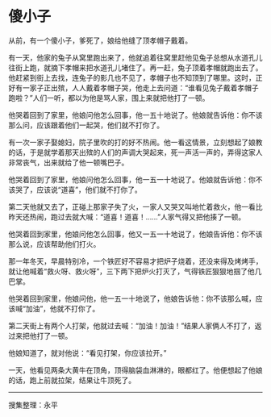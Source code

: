 # 傻小子

从前，有一个傻小子，爹死了，娘给他缝了顶孝帽子戴着。

有一天，他家的兔子从窝里跑出来了，他就追着往窝里赶他见兔子总想从水道孔儿往街上跑，就摘下孝帽来把水道孔儿堵住了。再一赶，兔子顶着孝帽就跑出去了。他赶紧到街上去找，连兔子的影几也不见了，孝帽子也不知顶到了哪里。这时，正好有一家子正出殡，人人戴着孝帽子哭，他走上去问道：“谁看见兔子戴着孝帽子跑啦？”人们一听，都以为他是骂人家，围上来就把他打了一顿。

他哭着回到了家里，他娘问他怎么回事，他一五十地说了。他娘就告诉他：你不该那么问，应该跟着他们一起哭，他们就不打你了。

有一次一家子娶媳妇，院子里吹的打的好不热闹。他一看这情景，立刻想起了娘教的话，于是就学着那天出殡的人们的声调大哭起来，死一声活一声的，弄得这家人非常丧气，出来就给了他一顿嘴巴子。

他哭着回到了家里，他娘问他怎么回事，他一五一十地说了。他娘就告诉他：你不该哭了，应该说“道喜”，他们就不打你了。

第二天他就又去了，正碰上那家子失了火，一家人又哭又叫地忙着救火，他一看比昨天还热闹，跑过去就大喊：“道喜！道喜！……”人家气得又把他揍了一顿。

他哭着回到家里，他娘问他怎么回事，他又一五一十地说了，他娘告诉他：你不该那么说，应该帮助他们打火。

那一年冬天，早晨特别冷，一个铁匠好不容易才把炉子烧着，还没来得及烤烤手，就让他喊着“救火呀、救火呀”，三下两下把炉火打灭了，气得铁匠狠狠地掴了他几巴掌。

他哭着回到家里，他娘问他，他一五一十地说了，他娘告诉他：你不该那么喊，应该喊“加油”，他就不打你了。

第二天街上有两个人打架，他就过去喊：“加油！加油！”结果人家俩人不打了，返过来把他打了一顿。

他娘知道了，就对他说：“看见打架，你应该拉开。”

一天，他看见两条大黄牛在顶角，顶得脑袋血淋淋的，眼都红了。他便想起了他娘的话，跑上前就拉架，结果让牛顶死了。

---

搜集整理：永平